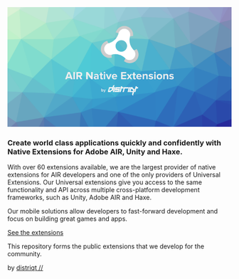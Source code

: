 
![](images/header.png)

### Create world class applications quickly and confidently with Native Extensions for Adobe AIR, Unity and Haxe.

With over 60 extensions available, we are the largest provider of native extensions for AIR developers and one of the only providers of Universal Extensions. Our Universal extensions give you access to the same functionality and API across multiple cross-platform development frameworks, such as Unity, Adobe AIR and Haxe.

Our mobile solutions allow developers to fast-forward development and focus on building great games and apps.

[See the extensions](https://airnativeextensions.com/)


This repository forms the public extensions that we develop for the community. 


by [distriqt //](https://distriqt.com)